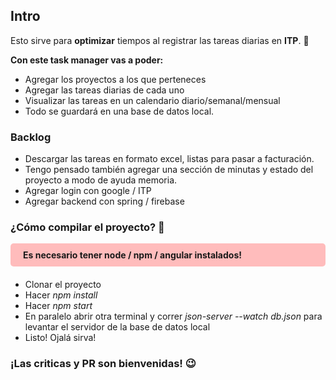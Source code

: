 ## Intro

Esto sirve para **optimizar** tiempos al registrar las tareas diarias en **ITP**. :rocket:

**Con este task manager vas a poder:**
- Agregar los proyectos a los que perteneces
- Agregar las tareas diarias de cada uno
- Visualizar las tareas en un calendario diario/semanal/mensual
- Todo se guardará en una base de datos local.

### Backlog
- Descargar las tareas en formato excel, listas para pasar a facturación.
- Tengo pensado también agregar una sección de minutas y estado del proyecto a modo de ayuda memoria.
- Agregar login con google / ITP
- Agregar backend con spring / firebase

### ¿Cómo compilar el proyecto? :thinking:

<div style="background-color:#ffbcbc; border-radius:5px; padding: 10px 20px; font-weight: bold; margin-bottom: 20px;">
  Es necesario tener node / npm / angular instalados!
</div>

- Clonar el proyecto
- Hacer _npm install_
- Hacer _npm start_
- En paralelo abrir otra terminal y correr _json-server --watch db.json_ para levantar el servidor de la base de datos local
- Listo! Ojalá sirva!

### ¡Las criticas y PR son bienvenidas! :wink:

